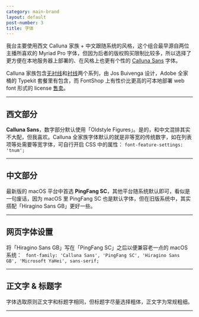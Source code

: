 ```yaml
---
category: main-brand
layout: default
post-number: 3
title: 字体
---
```

我台主要使用西文 Calluna 家族 + 中文跟随系统的风格，这个组合最早源自两位主播所喜欢的 Myriad Pro 字体，但因为后者的版权购买限制比较多，所以选择了更方便在本地服务器上部署的、在风格上也更有个性的 [Calluna Sans](https://www.fontshop.com/families/calluna-sans) 字体。

Calluna 家族包含[无衬线](https://www.exljbris.com/callunasans.html)和[衬线](https://www.exljbris.com/calluna.html)两个系列，由 Jos Buivenga 设计，Adobe 全家桶的 Typekit 套餐里有包含，而 FontShop 上有性价比更高的可本地部署 web font 形式的 license [售卖](https://www.fontshop.com/families/calluna-sans)。

---

## 西文部分
**Calluna Sans**，数字部分默认使用「Oldstyle Figures」。是的，和中文混排其实不大配，但我喜欢。Calluna 全家族字体默认的就是非等宽的传统数字，如在列表项等处需要等宽字体，可自行开启 CSS 中的属性：
```	font-feature-settings: 'tnum'; ```

---

## 中文部分
最新版的 macOS 平台中首选 **PingFang SC**，其他平台随系统默认即可，看似是一句废话，因为 macOS 里 PingFang SC 也是默认字体，但在旧版系统中，其实搭配「Hiragino Sans GB」更好一些。

---

## 网页字体设置
将「Hiragino Sans GB」写在「PingFang SC」之后以便兼容老一点的 macOS 系统：
```	font-family: 'Calluna Sans', 'PingFang SC', 'Hiragino Sans GB', 'Microsoft YaHei', sans-serif;```

---

## 正文字 & 标题字
字体选取原则正文字和标题字相同，但标题字尽量选择粗体，正文字为常规粗细。

---
